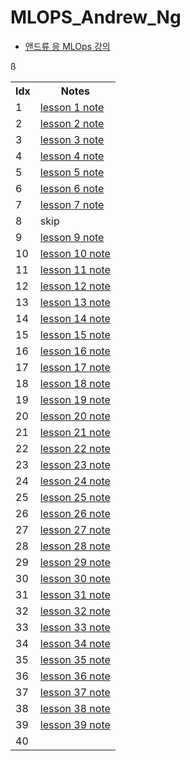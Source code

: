 # MLOPS_Andrew_Ng

* [앤드류 응 MLOps 강의](https://youtube.com/playlist?list=PLSpnHWTONcJ0CuoitGKXXj7ytOxOTyqvY)

<table style="border: 2px;">
  <tr>
    <th> Idx </th>
    <th> Notes </th>
  </tr>
  <tr>
    <td > 1 </td>
    <td > <a href="https://github.com/YuriXStuart/MLOPS_Andrew_Ng/blob/main/notes/lesson1/note.md"> lesson 1 note </a> </td>
    
  </tr>
  <tr>
    <td> 2 </td>
    <td> <a href="https://github.com/YuriXStuart/MLOPS_Andrew_Ng/blob/main/notes/lesson2/note.md"> lesson 2 note </a> </td>
    
  </tr>
  <tr>
    <td> 3 </td>
    <td> <a href="https://github.com/YuriXStuart/MLOPS_Andrew_Ng/blob/main/notes/lesson3/note.md"> lesson 3 note </a> </td>
    
  </tr>
  <tr>
    <td> 4 </td>
    <td> <a href="https://github.com/YuriXStuart/MLOPS_Andrew_Ng/blob/main/notes/lesson4/note.md"> lesson 4 note </a> </td>
    
  </tr>
  <tr>
    <td> 5 </td>
    <td> <a href="https://github.com/YuriXStuart/MLOPS_Andrew_Ng/blob/main/notes/lesson5/note.md"> lesson 5 note </a> </td>
    
  </tr>
  <tr>
    <td> 6 </td>
      <td> <a href="https://github.com/YuriXStuart/MLOPS_Andrew_Ng/blob/main/notes/lesson6/note.md"> lesson 6 note </a> </td>
    
  </tr>
  <tr>
    <td> 7 </td>
    <td> <a href="https://github.com/YuriXStuart/MLOPS_Andrew_Ng/blob/main/notes/lesson7/note.md"> lesson 7 note </a> </td>
    
  </tr>
  <tr>
    <td> 8 </td>
    <td> skip </td>
    
  </tr>
  <tr>
    <td> 9 </td>
    <td> <a href="https://github.com/YuriXStuart/MLOPS_Andrew_Ng/blob/main/notes/lesson9/note.md"> lesson 9 note </a> </td>
    
  </tr>
  <tr>
    <td> 10 </td>
    <td> <a href="https://github.com/YuriXStuart/MLOPS_Andrew_Ng/blob/main/notes/lesson10/note.md"> lesson 10 note </a> </td>
    
  </tr>
  <tr>
    <td> 11 </td>
    <td> <a href="https://github.com/YuriXStuart/MLOPS_Andrew_Ng/blob/main/notes/lesson11/note.md"> lesson 11 note </a> </td>
    
  </tr>
  <tr>
    <td> 12 </td>
    <td> <a href="https://github.com/YuriXStuart/MLOPS_Andrew_Ng/blob/main/notes/lesson12/note.md"> lesson 12 note </a> </td>
    
  </tr>
  <tr>
    <td> 13 </td>
    <td> <a href="https://github.com/YuriXStuart/MLOPS_Andrew_Ng/blob/main/notes/lesson13/note.md"> lesson 13 note </a> </td>
    
  </tr>
  <tr>
  <td> 14 </td>
  <td> <a href="https://github.com/YuriXStuart/MLOPS_Andrew_Ng/blob/main/notes/lesson14/note.md"> lesson 14 note </a> </td>
  
  </tr>
  <tr>
  <td> 15 </td>
  <td> <a href="https://github.com/YuriXStuart/MLOPS_Andrew_Ng/blob/main/notes/lesson15/note.md"> lesson 15 note </a> </td>
  
  </tr>
  <tr>
  <td> 16 </td>
  <td> <a href="https://github.com/YuriXStuart/MLOPS_Andrew_Ng/blob/main/notes/lesson16/note.md"> lesson 16 note </a></td>
  
  </tr>

  <tr>
  <td> 17 </td>
  <td> <a href="https://github.com/YuriXStuart/MLOPS_Andrew_Ng/blob/main/notes/lesson17/note.md"> lesson 17 note </a> </td>
  
  </tr>

  <tr>
  <td> 18 </td>
  <td> <a href="https://github.com/YuriXStuart/MLOPS_Andrew_Ng/blob/main/notes/lesson18/note.md"> lesson 18 note </a> </td>
  
  </tr>

  <tr>
  <td> 19 </td>
  <td> <a href="https://github.com/YuriXStuart/MLOPS_Andrew_Ng/blob/main/notes/lesson19/note.md"> lesson 19 note </a> </td>
  
  </tr>

  <tr>
  <td> 20 </td>
  <td> <a href="https://github.com/YuriXStuart/MLOPS_Andrew_Ng/blob/main/notes/lesson20/note.md"> lesson 20 note </a> </td>
  
  </tr>

  <tr>
  <td> 21 </td>
<td> <a href="https://github.com/YuriXStuart/MLOPS_Andrew_Ng/blob/main/notes/lesson21/note.md"> lesson 21 note </a> </td>
  
  </tr>

  <tr>
  <td> 22 </td>
  <td> <a href="https://github.com/YuriXStuart/MLOPS_Andrew_Ng/blob/main/notes/lesson22/note.md"> lesson 22 note </a> </td>
  
  </tr>

  <tr>
  <td> 23 </td>
  <td> <a href="https://github.com/YuriXStuart/MLOPS_Andrew_Ng/blob/main/notes/lesson23/note.md"> lesson 23 note </a> </td>
  
  </tr>

  <tr>
  <td> 24 </td>
  <td> <a href="https://github.com/YuriXStuart/MLOPS_Andrew_Ng/blob/main/notes/lesson24/note.md"> lesson 24 note </a>  </td>
  
  </tr>

  <tr>
  <td> 25 </td>
  <td> <a href="https://github.com/YuriXStuart/MLOPS_Andrew_Ng/blob/main/notes/lesson25/note.md"> lesson 25 note </a> </td>
  
  </tr>

  <tr>
  <td> 26 </td>
  <td> <a href="https://github.com/YuriXStuart/MLOPS_Andrew_Ng/blob/main/notes/lesson26/note.md"> lesson 26 note </a>  </td>
  
  </tr>

  <tr>
  <td> 27 </td>
  <td> <a href="https://github.com/YuriXStuart/MLOPS_Andrew_Ng/blob/main/notes/lesson27/note.md"> lesson 27 note </a> </td>
  
  </tr>

  <tr>
  <td> 28 </td>
  <td> <a href="https://github.com/YuriXStuart/MLOPS_Andrew_Ng/blob/main/notes/lesson28/note.md"> lesson 28 note </a>  </td>
  
  </tr>

  <tr>
  <td> 29 </td>ß
  <td> <a href="https://github.com/YuriXStuart/MLOPS_Andrew_Ng/blob/main/notes/lesson29/note.md"> lesson 29 note </a> </td>
  
  </tr>

  <tr>
  <td> 30 </td>
  <td> <a href="https://github.com/YuriXStuart/MLOPS_Andrew_Ng/blob/main/notes/lesson30/note.md"> lesson 30 note </a>  </td>
  
  </tr>

  <tr>
  <td> 31 </td>
  <td> <a href="https://github.com/YuriXStuart/MLOPS_Andrew_Ng/blob/main/notes/lesson31/note.md"> lesson 31 note </a>  </td>
  
  </tr>

  <tr>
  <td> 32 </td>
  <td> <a href="https://github.com/YuriXStuart/MLOPS_Andrew_Ng/blob/main/notes/lesson32/note.md"> lesson 32 note </a>  </td>
  
  </tr>

  <tr>
  <td> 33 </td>
  <td> <a href="https://github.com/YuriXStuart/MLOPS_Andrew_Ng/blob/main/notes/lesson33/note.md"> lesson 33 note </a>  </td>
  
  </tr>

  <tr>
  <td> 34 </td>
  <td> <a href="https://github.com/YuriXStuart/MLOPS_Andrew_Ng/blob/main/notes/lesson34/note.md"> lesson 34 note </a>  </td>
  
  </tr>

  <tr>
  <td> 35 </td>
  <td> <a href="https://github.com/YuriXStuart/MLOPS_Andrew_Ng/blob/main/notes/lesson35/note.md"> lesson 35 note </a>  </td>
  
  </tr>

  <tr>
  <td> 36 </td>
  <td> <a href="https://github.com/YuriXStuart/MLOPS_Andrew_Ng/blob/main/notes/lesson36/note.md"> lesson 36 note </a>  </td>
  
  </tr>

  <tr>
  <td> 37 </td>
  <td> <a href="https://github.com/YuriXStuart/MLOPS_Andrew_Ng/blob/main/notes/lesson37/note.md"> lesson 37 note </a>  </td>
  
  </tr>

  <tr>
  <td> 38 </td>
  <td> <a href="https://github.com/YuriXStuart/MLOPS_Andrew_Ng/blob/main/notes/lesson38/note.md"> lesson 38 note </a>  </td>
  
  </tr>


  <tr>
  <td> 39 </td>
  <td> <a href="https://github.com/YuriXStuart/MLOPS_Andrew_Ng/blob/main/notes/lesson39/note.md"> lesson 39 note </a>  </td>
  
  </tr>


  <tr>
  <td> 40 </td>
  <td>  </td>  
  </tr>

</table>